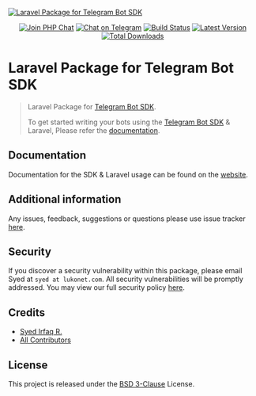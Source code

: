 [![Laravel Package for Telegram Bot SDK ][img-hero]][link-repo]

<p align="center">
<a href="https://phpchat.co"><img src="https://img.shields.io/badge/Slack-PHP%20Chat-5c6aaa.svg?logo=slack&labelColor=4A154B&style=for-the-badge" alt="Join PHP Chat"/></a>
<a href="https://t.me/PHPChatCo"><img src="https://img.shields.io/badge/Chat-on%20Telegram-2CA5E0.svg?logo=telegram&style=for-the-badge" alt="Chat on Telegram"/></a>
<a href="https://github.com/telegram-bot-sdk/laravel/actions"><img src="https://img.shields.io/github/workflow/status/telegram-bot-sdk/laravel/CI.svg?style=for-the-badge" alt="Build Status"/></a>
<a href="https://github.com/telegram-bot-sdk/laravel/releases"><img src="https://img.shields.io/github/release/telegram-bot-sdk/laravel.svg?style=for-the-badge" alt="Latest Version"/></a>
<a href="https://packagist.org/packages/telegram-bot-sdk/laravel"><img src="https://img.shields.io/packagist/dt/telegram-bot-sdk/laravel.svg?style=for-the-badge" alt="Total Downloads"/></a>
</p>

# Laravel Package for Telegram Bot SDK

> Laravel Package for [Telegram Bot SDK][link-sdk].
>
> To get started writing your bots using the [Telegram Bot SDK][link-sdk] & Laravel, Please refer the [documentation][link-docs].

## Documentation

Documentation for the SDK & Laravel usage can be found on the [website][link-docs].

## Additional information

Any issues, feedback, suggestions or questions please use issue tracker [here][link-issues].

## Security

If you discover a security vulnerability within this package, please email Syed at `syed at lukonet.com`. All security vulnerabilities will be promptly addressed. You may view our full security policy [here][link-security-policy].

## Credits

- [Syed Irfaq R.][link-author]
- [All Contributors][link-contributors]

## License

This project is released under the [BSD 3-Clause][link-license] License.

[img-hero]: https://user-images.githubusercontent.com/1915268/75023827-7879f780-54be-11ea-98c1-436a14e7e633.png
[ico-phpchat]: https://img.shields.io/badge/Join-PHP%20Chat-blue.svg?style=flat-square

[link-author]: https://github.com/irazasyed
[link-repo]: https://github.com/telegram-bot-sdk/laravel
[link-sdk]: https://github.com/telegram-bot-sdk/telegram-bot-sdk
[link-issues]: https://github.com/telegram-bot-sdk/laravel/issues
[link-contributors]: https://github.com/telegram-bot-sdk/laravel/contributors
[link-docs]: https://telegram-bot-sdk.readme.io/docs
[link-license]: https://github.com/telegram-bot-sdk/laravel/blob/master/LICENSE.md
[link-contributing]: https://github.com/telegram-bot-sdk/laravel/blob/master/.github/CONTRIBUTING.md
[link-laravel-package]: https://github.com/telegram-bot-sdk/laravel
[link-security-policy]: https://github.com/telegram-bot-sdk/laravel/security/policy
[link-telegram-bot-api]: https://core.telegram.org/bots
[link-phpchat]: https://phpchat.co
